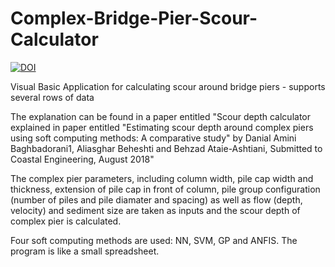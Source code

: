 # Complex-Bridge-Pier-Scour-Calculator

[![DOI](https://zenodo.org/badge/131510850.svg)](https://zenodo.org/badge/latestdoi/131510850)

Visual Basic Application for calculating scour around bridge piers - supports several rows of data

The explanation can be found in a paper entitled "Scour depth calculator explained in paper entitled "Estimating scour depth around complex piers using soft computing methods: A comparative study" by Danial Amini Baghbadorani1, Aliasghar Beheshti and Behzad Ataie-Ashtiani, Submitted to Coastal Engineering, August 2018"

The complex pier parameters, including column width, pile cap width and thickness, extension of pile cap in front of column, pile group configuration (number of piles and pile diamater and spacing) as well as flow (depth, velocity) and sediment size are taken as inputs and the scour depth of complex pier is calculated.

Four soft computing methods are used: NN, SVM, GP and ANFIS. The program is like a small spreadsheet.

